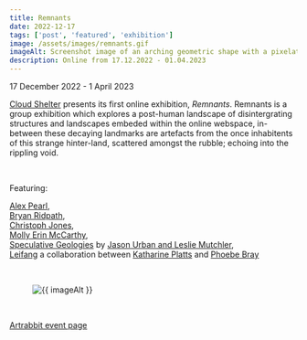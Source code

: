 ```yaml
---
title: Remnants
date: 2022-12-17
tags: ['post', 'featured', 'exhibition']
image: /assets/images/remnants.gif
imageAlt: Screenshot image of an arching geometric shape with a pixelated grass texture on a black background with green water rippling at its base.
description: Online from 17.12.2022 - 01.04.2023
---
```

<p>17 December 2022 - 1 April 2023</p>

<p><a href="/">Cloud Shelter</a> presents its first online exhibition, <i>Remnants</i>. Remnants is a group exhibition which explores a post-human landscape of disintergrating structures and landscapes embeded within the online webspace, in-between these decaying landmarks are artefacts from the once inhabitents of this strange hinter-land, scattered amongst the rubble; echoing into the rippling void.</p>
<br>

<p>Featuring:</p>

<p><a href="https://www.instagram.com/rotagavinii/" target="_blank" rel="noopener">Alex Pearl</a>, <br>
<a href="https://www.instagram.com/bralri/" target="_blank" rel="noopener">Bryan Ridpath</a>, <br>
<a href="https://www.instagram.com/_christophjones/" target="_blank" rel="noopener">Christoph Jones</a>, <br>
<a href="https://www.instagram.com/molly.erh/" target="_blank" rel="noopener">Molly Erin McCarthy</a>, <br>
<a href="https://www.instagram.com/speculative_geologies/" target="_blank" rel="noopener">Speculative Geologies</a> by <a href="https://www.instagram.com/julmstudios/" target="_blank" rel="noopener">Jason Urban and Leslie Mutchler</a>, <br>
<a href="https://www.instagram.com/leifang2022/" target="_blank" rel="noopener">Leifang</a> a collaboration between <a href="https://www.instagram.com/katharineplatts/" target="_blank" rel="noopener">Katharine Platts</a> and <a href="https://www.instagram.com/phoebebray_/" target="_blank" rel="noopener">Phoebe Bray</a></p>
<br>

<figure class="main-article__figure">
    <img src="{{ image  }}" alt="{{ imageAlt }}" title="{{ imageAlt }}">
</figure>
<br>

<p><a href="https://www.artrabbit.com/events/remnants-2022" target="_blank" rel="noopener">Artrabbit event page</a></p>
